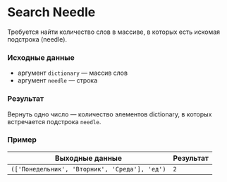 # Search Needle
Требуется найти количество слов в массиве, в которых есть искомая подстрока (needle).

### Исходные данные
- аргумент `dictionary` — массив слов
- аргумент `needle` — строка 

### Результат
Вернуть одно число — количество элементов dictionary, в которых встречается подстрока `needle`.

### Пример
| Выходные данные                               | Результат |
|-----------------------------------------------|-----------|
| `(['Понедельник', 'Вторник', 'Среда'], 'ед')` | `2`       |
